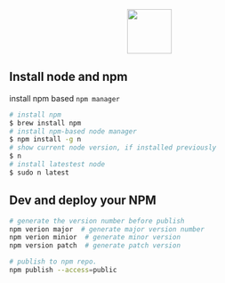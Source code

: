 <div align="center">
  <img src="https://upload.wikimedia.org/wikipedia/commons/thumb/d/db/Npm-logo.svg/800px-Npm-logo.svg.png" width="80"/>
</div>

## Install node and npm
install npm based `npm manager`

```bash
# install npm
$ brew install npm
# install npm-based node manager
$ npm install -g n
# show current node version, if installed previously
$ n
# install latestest node
$ sudo n latest

```

## Dev and deploy your NPM
```bash
# generate the version number before publish
npm verion major  # generate major version number
npm verion minior  # generate minor version
npm version patch  # generate patch version

# publish to npm repo.
npm publish --access=public
```

